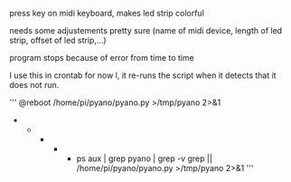 press key on midi keyboard, makes led strip colorful

needs some adjustements pretty sure (name of midi device, length of led strip, offset of led strip,...)

program stops because of error from time to time

I use this in crontab for now l, it re-runs the script when it detects that it does not run.

'''
@reboot /home/pi/pyano/pyano.py >/tmp/pyano 2>&1 
* * * * * ps aux | grep pyano | grep -v grep || /home/pi/pyano/pyano.py >/tmp/pyano 2>&1
'''
